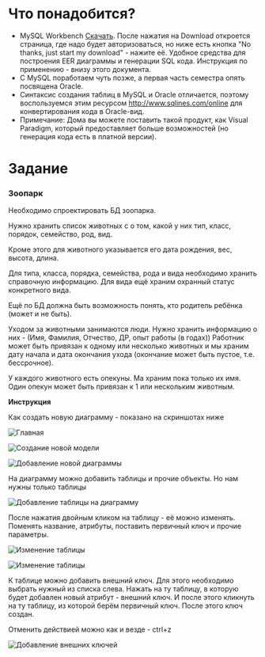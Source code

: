 # Что понадобится?

* MySQL Workbench [Скачать](https://dev.mysql.com/downloads/workbench/). 
После нажатия на Download откроется страница, где надо будет авторизоваться, но ниже есть кнопка "No thanks, just start my download" - нажите её.
Удобное средства для построения EER диаграммы и генерации SQL кода.
Инструкция по применению - внизу этого документа.
* С MySQL поработаем чуть позже, а первая часть семестра опять посвящена Oracle. 
* Синтаксис создания таблиц в MySQL и Oracle отличается, поэтому воспользуемся этим ресурсом http://www.sqlines.com/online для конвертирования кода в Oracle-вид.
* Примечание: Дома вы можете поставить такой продукт, как Visual Paradigm, который предоставляет больше возможностей (но генерация кода есть в платной версии).

# Задание

### Зоопарк

Необходимо спроектировать БД зоопарка.

Нужно хранить список животных с о том, какой у них тип, класс, порядок, семейство, род, вид.

Кроме этого для животного указывается его дата рождения, вес, высота, длина.

Для типа, класса, порядка, семейства, рода и вида необходимо хранить справочную информацию.
Для вида ещё храним охранный статус конкретного вида.

Ещё по БД должна быть возможность понять, кто родитель ребёнка (может и не быть).

Уходом за животными занимаются люди. Нужно хранить информацию о них - (Имя, Фамилия, Отчество, ДР, опыт работы (в годах))
Работник может быть привязан к одному или несколько животных и мы храним дату начала и дата окончания ухода (окончание может быть пустое, т.е. бессрочное).

У каждого животного есть опекуны. Ма храним пока только их имя. Один опекун может быть привязан к 1 или нескольким животным.

**Инструкция**

Как создать новую диаграмму - показано на скриншотах ниже

![Главная](http://pics.sl/42a/efd/db42a528.png)

![Создание новой модели](http://pics.sl/07f/514/45148768.png)

![Добавление новой диаграммы](http://pics.sl/44b/bf9/83bf9abe.png)

На диаграмму можно добавить таблицы и прочие объекты. Но нам нужны только таблицы

![Добавление таблицы на диаграмму](http://pics.sl/27f/e9d/5b92f37e.png)

После нажатия двойным кликом на таблицу - её можно изменять. Поменять название, атрибуты, поставить первичный ключ и прочие параметры.

![Изменение таблицы](http://pics.sl/5c1/58d/dba21ee7.png)

![Изменение таблицы](http://pics.sl/d74/3aa/ea538b2a.png)

К таблице можно добавить внешний ключ.
Для этого необходимо выбрать нужный из списка слева. Нажать на ту таблицу, в которую будет добавлен новый атрибут - внешний ключ.
И после этого кликнуть на ту таблицу, из которой берём первичный ключ.
После этого ключ создан.

Отменить действией можно как и везде - ctrl+z

![Добавление внешних ключей](http://pics.sl/e6e/e84/5e6e84fc.png)
